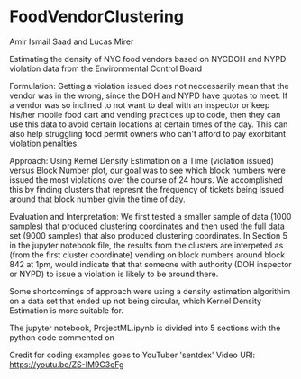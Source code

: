 # FoodVendorClustering
Amir Ismail Saad and Lucas Mirer

Estimating the density of NYC food vendors based on NYCDOH and NYPD violation data from the Environmental Control Board

Formulation:
Getting a violation issued does not neccessarily mean that the vendor was in the wrong, since the DOH and NYPD have quotas to meet.
If a vendor was so inclined to not want to deal with an inspector or keep his/her mobile food cart and vending practices up to code, then they can use this data to avoid certain locations at certain times of the day. This can also help struggling food permit owners who can't afford to pay exorbitant violation penalties.

Approach:
Using Kernel Density Estimation on a Time (violation issued) versus Block Number plot, our goal was to see which block numbers were issued the most violations over the course of 24 hours. We accomplished this by finding clusters that represnt the frequency of tickets being issued around that block number givin the time of day.

Evaluation and Interpretation:
We first tested a smaller sample of data (1000 samples) that produced clustering coordinates and then used the full data set (9000 samples) that also produced clustering coordinates.
In Section 5 in the jupyter notebook file, the results from the clusters are interpeted as (from the first cluster coordinate) vending on block numbers around block 842 at 1pm, would indicate that that someone with authority (DOH inspector or NYPD) to issue a violation is likely to be around there. 

Some shortcomings of approach were using a density estimation algorithim on a data set that ended up not being circular, which Kernel Density Estimation is more suitable for. 

The jupyter notebook, ProjectML.ipynb is divided into 5 sections with the python code commented on

Credit for coding examples goes to YouTuber 'sentdex' 
Video URl: https://youtu.be/ZS-IM9C3eFg
